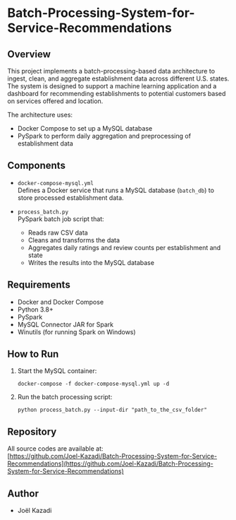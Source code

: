 # Batch-Processing-System-for-Service-Recommendations

## Overview

This project implements a batch-processing-based data architecture to ingest, clean, and aggregate establishment data across different U.S. states. The system is designed to support a machine learning application and a dashboard for recommending establishments to potential customers based on services offered and location.

The architecture uses:
- Docker Compose to set up a MySQL database
- PySpark to perform daily aggregation and preprocessing of establishment data

## Components

- `docker-compose-mysql.yml`  
  Defines a Docker service that runs a MySQL database (`batch_db`) to store processed establishment data.

- `process_batch.py`  
  PySpark batch job script that:
  - Reads raw CSV data
  - Cleans and transforms the data
  - Aggregates daily ratings and review counts per establishment and state
  - Writes the results into the MySQL database

## Requirements

- Docker and Docker Compose
- Python 3.8+
- PySpark
- MySQL Connector JAR for Spark
- Winutils (for running Spark on Windows)

## How to Run

1. Start the MySQL container:

    ```
    docker-compose -f docker-compose-mysql.yml up -d
    ```

2. Run the batch processing script:

    ```
    python process_batch.py --input-dir "path_to_the_csv_folder"
    ```

## Repository

All source codes are available at:  
[https://github.com/Joel-Kazadi/Batch-Processing-System-for-Service-Recommendations](https://github.com/Joel-Kazadi/Batch-Processing-System-for-Service-Recommendations)

## Author

- Joël Kazadi
